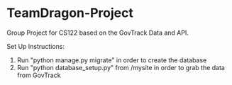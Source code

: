 # TeamDragon-Project
Group Project for CS122 based on the GovTrack Data and API.


Set Up Instructions:

1. Run "python manage.py migrate" in order to create the database
2. Run "python database_setup.py" from /mysite in order to grab the data from GovTrack